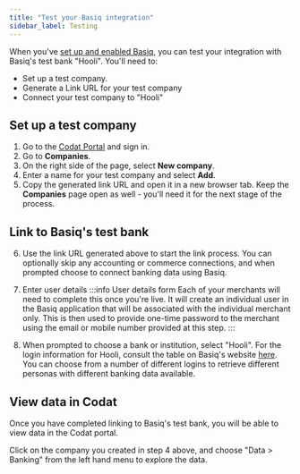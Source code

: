 ```yaml
---
title: "Test your Basiq integration"
sidebar_label: Testing
---
```


When you've [set up and enabled Basiq](/integrations/banking/basiq/banking-basiq-setup), you can test your integration with Basiq's test bank "Hooli". You'll need to:

- Set up a test company.
- Generate a Link URL for your test company
- Connect your test company to "Hooli"

## Set up a test company

1. Go to the <a href="https://app.codat.io/#/login" target="_blank">Codat Portal</a> and sign in.
2. Go to **Companies**.
3. On the right side of the page, select **New company**.
4. Enter a name for your test company and select **Add**.
5. Copy the generated link URL and open it in a new browser tab. Keep the **Companies** page open as well - you'll need it for the next stage of the process.

## Link to Basiq's test bank

6. Use the link URL generated above to start the link process. You can optionally skip any accounting or commerce connections, and when prompted choose to connect banking data using Basiq.

7. Enter user details
   :::info User details form
   Each of your merchants will need to complete this once you're live. It will create an individual user in the Basiq application that will be associated with the individual merchant only. This is then used to provide one-time password to the merchant using the email or mobile number provided at this step.
   :::


8. When prompted to choose a bank or institution, select "Hooli". For the login information for Hooli, consult the table on Basiq's website <a href="https://api.basiq.io/reference/testing" class="external" target="_blank">here</a>. You can choose from a number of different logins to retrieve different personas with different banking data available.

## View data in Codat

Once you have completed linking to Basiq's test bank, you will be able to view data in the Codat portal.

Click on the company you created in step 4 above, and choose "Data > Banking" from the left hand menu to explore the data.
